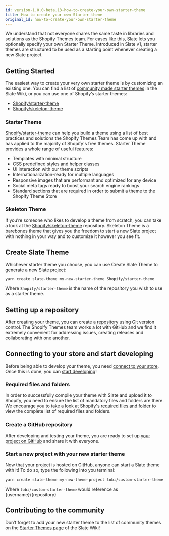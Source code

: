 ```yaml
---
id: version-1.0.0-beta.13-how-to-create-your-own-starter-theme
title: How to create your own Starter theme
original_id: how-to-create-your-own-starter-theme
---
```


We understand that not everyone shares the same taste in libraries and solutions as the Shopify Themes team. For cases like this, Slate lets you optionally specify your own Starter Theme. Introduced in Slate v1, starter themes are structured to be used as a starting point whenever creating a new Slate project.

## Getting Started

The easiest way to create your very own starter theme is by customizing an existing one. You can find a list of [community made starter themes](starter-themes#community-starter-themes) in the Slate Wiki, or you can use one of Shopify’s starter themes:

- [Shopify/starter-theme](https://github.com/Shopify/starter-theme)
- [Shopify/skeleton-theme](https://github.com/Shopify/skeleton-theme)

### Starter Theme

[Shopify/starter-theme](https://github.com/Shopify/starter-theme) can help you build a theme using a list of best practices and solutions the Shopify Themes Team has come up with and has applied to the majority of Shopify's free themes. Starter Theme provides a whole range of useful features:

- Templates with minimal structure
- CSS predefined styles and helper classes
- UI interaction with our theme scripts
- Internationalization-ready for multiple languages
- Responsive images that are performant and optimized for any device
- Social meta tags ready to boost your search engine rankings
- Standard sections that are required in order to submit a theme to the Shopify Theme Store

### Skeleton Theme

If you’re someone who likes to develop a theme from scratch, you can take a look at the [Shopify/skeleton-theme](https://github.com/Shopify/skeleton-theme) repository. Skeleton Theme is a barebones theme that gives you the freedom to start a new Slate project with nothing in your way and to customize it however you see fit.

## Create Slate Theme

Whichever starter theme you choose, you can use Create Slate Theme to generate a new Slate project:

```bash
yarn create slate-theme my-new-starter-theme Shopify/starter-theme
```

Where `Shopify/starter-theme` is the name of the repository you wish to use as a starter theme.

## Setting up a repository

After creating your theme, you can create [a repository](https://help.github.com/articles/adding-an-existing-project-to-github-using-the-command-line/) using Git version control. The Shopify Themes team works a lot with GitHub and we find it extremely convenient for addressing issues, creating releases and collaborating with one another.

## Connecting to your store and start developing

Before being able to develop your theme, you need [connect to your store](connect-to-your-store). Once this is done, you can [start developing](start-developing)!

### Required files and folders

In order to successfully compile your theme with Slate and upload it to Shopify, you need to ensure the list of mandatory files and folders are there. We encourage you to take a look at [Shopify's required files and folder](slate-themes#9-shopify-required-files-and-folders) to view the complete list of required files and folders.

### Create a GitHub repository

After developing and testing your theme, you are ready to set up [your project on GitHub](https://help.github.com/articles/create-a-repo/) and share it with everyone.

### Start a new project with your new starter theme

Now that your project is hosted on GitHub, anyone can start a Slate theme with it! To do so, type the following into you terminal:

```bash
yarn create slate-theme my-new-theme-project tobi/custom-starter-theme
```

Where `tobi/custom-starter-theme` would reference as {username}/{repository}

## Contributing to the community

Don’t forget to add your new starter theme to the list of community themes on the [Starter Themes page](starter-themes#community-starter-themes) of the Slate Wiki!
